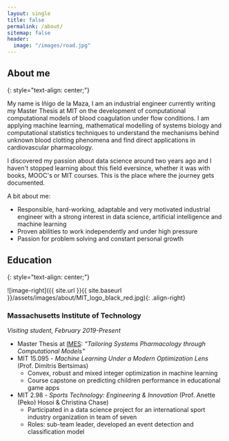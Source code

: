 ```yaml
---
layout: single
title: false
permalink: /about/
sitemap: false
header:
  image: "/images/road.jpg"
---
```


## About me
{: style="text-align: center;"}

My name is Iñigo de la Maza, I am an industrial engineer currently writing my Master Thesis at MIT on the development of computational computational models of blood coagulation under flow conditions. I am applying machine learning, mathematical modelling of systems biology and computational statistics techniques to understand the mechanisms behind unknown blood clotting phenomena and find direct applications in cardiovascular pharmacology. 

I discovered my passion about data science around two years ago and I haven't stopped learning about this field eversince, whether it was with books, MOOC's or MIT courses. This is the place where the journey gets documented.

A bit about me:
  * Responsible, hard-working, adaptable and very motivated industrial engineer with a strong interest in data science, artificial intelligence and machine learning
  * Proven abilities to work independently and under high pressure
  * Passion for problem solving and constant personal growth

## Education
{: style="text-align: center;"}

![image-right]({{ site.url }}{{ site.baseurl }}/assets/images/about/MIT_logo_black_red.jpg){: .align-right}

### Massachusetts Institute of Technology 
_Visiting student, February 2019-Present_

  * Master Thesis at [IMES](http://imes.mit.edu/ "IMES"): _“Tailoring Systems Pharmacology through Computational Models”_
  * MIT 15.095 - _Machine Learning Under a Modern Optimization Lens_ (Prof. Dimitris Bertsimas)
	- Convex, robust and mixed integer optimization in machine learning
	- Course capstone on predicting children performance in educational game apps
  * MIT 2.98 - _Sports Technology: Engineering & Innovation_ (Prof. Anette (Peko) Hosoi & Christina Chase)
	- Participated in a data science project for an international sport industry organization in team of seven
	- Roles: sub-team leader, developed an event detection and classification model
